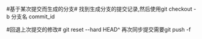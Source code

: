 #基于某次提交而生成的分支#
找到生成分支的提交记录,然后使用git checkout -b 分支名 commit_id

#回退上次提交的修改#
git reset --hard HEAD^  再次同步提交需要git push -f

##
